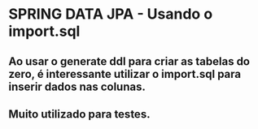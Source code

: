 # SPRING DATA JPA - Usando o import.sql
## Ao usar o generate ddl para criar as tabelas do zero, é interessante utilizar o import.sql para inserir dados nas colunas.
## Muito utilizado para testes.